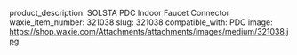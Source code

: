 product_description: SOLSTA PDC Indoor Faucet Connector
waxie_item_number: 321038
slug: 321038
compatible_with: PDC
image: https://shop.waxie.com/Attachments/attachments/images/medium/321038.jpg
